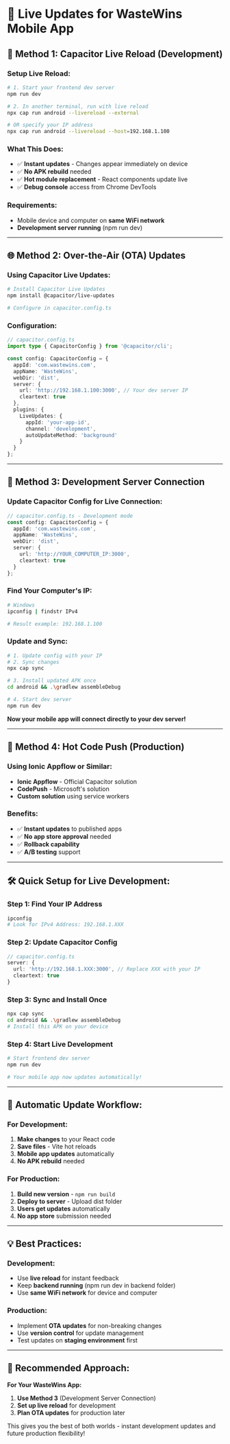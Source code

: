 # 📱 Live Updates for WasteWins Mobile App

## 🚀 **Method 1: Capacitor Live Reload (Development)**

### **Setup Live Reload:**
```bash
# 1. Start your frontend dev server
npm run dev

# 2. In another terminal, run with live reload
npx cap run android --livereload --external

# OR specify your IP address
npx cap run android --livereload --host=192.168.1.100
```

### **What This Does:**
- ✅ **Instant updates** - Changes appear immediately on device
- ✅ **No APK rebuild** needed
- ✅ **Hot module replacement** - React components update live
- ✅ **Debug console** access from Chrome DevTools

### **Requirements:**
- Mobile device and computer on **same WiFi network**
- **Development server running** (npm run dev)

---

## 🌐 **Method 2: Over-the-Air (OTA) Updates**

### **Using Capacitor Live Updates:**
```bash
# Install Capacitor Live Updates
npm install @capacitor/live-updates

# Configure in capacitor.config.ts
```

### **Configuration:**
```typescript
// capacitor.config.ts
import type { CapacitorConfig } from '@capacitor/cli';

const config: CapacitorConfig = {
  appId: 'com.wastewins.com',
  appName: 'WasteWins',
  webDir: 'dist',
  server: {
    url: 'http://192.168.1.100:3000', // Your dev server IP
    cleartext: true
  },
  plugins: {
    LiveUpdates: {
      appId: 'your-app-id',
      channel: 'development',
      autoUpdateMethod: 'background'
    }
  }
};
```

---

## 🔧 **Method 3: Development Server Connection**

### **Update Capacitor Config for Live Connection:**
```typescript
// capacitor.config.ts - Development mode
const config: CapacitorConfig = {
  appId: 'com.wastewins.com',
  appName: 'WasteWins',
  webDir: 'dist',
  server: {
    url: 'http://YOUR_COMPUTER_IP:3000',
    cleartext: true
  }
};
```

### **Find Your Computer's IP:**
```bash
# Windows
ipconfig | findstr IPv4

# Result example: 192.168.1.100
```

### **Update and Sync:**
```bash
# 1. Update config with your IP
# 2. Sync changes
npx cap sync

# 3. Install updated APK once
cd android && .\gradlew assembleDebug

# 4. Start dev server
npm run dev
```

**Now your mobile app will connect directly to your dev server!**

---

## 🎯 **Method 4: Hot Code Push (Production)**

### **Using Ionic Appflow or Similar:**
- **Ionic Appflow** - Official Capacitor solution
- **CodePush** - Microsoft's solution
- **Custom solution** using service workers

### **Benefits:**
- ✅ **Instant updates** to published apps
- ✅ **No app store approval** needed
- ✅ **Rollback capability**
- ✅ **A/B testing** support

---

## 🛠️ **Quick Setup for Live Development:**

### **Step 1: Find Your IP Address**
```bash
ipconfig
# Look for IPv4 Address: 192.168.1.XXX
```

### **Step 2: Update Capacitor Config**
```typescript
// capacitor.config.ts
server: {
  url: 'http://192.168.1.XXX:3000', // Replace XXX with your IP
  cleartext: true
}
```

### **Step 3: Sync and Install Once**
```bash
npx cap sync
cd android && .\gradlew assembleDebug
# Install this APK on your device
```

### **Step 4: Start Live Development**
```bash
# Start frontend dev server
npm run dev

# Your mobile app now updates automatically!
```

---

## 🔄 **Automatic Update Workflow:**

### **For Development:**
1. **Make changes** to your React code
2. **Save files** - Vite hot reloads
3. **Mobile app updates** automatically
4. **No APK rebuild** needed

### **For Production:**
1. **Build new version** - `npm run build`
2. **Deploy to server** - Upload dist folder
3. **Users get updates** automatically
4. **No app store** submission needed

---

## 💡 **Best Practices:**

### **Development:**
- Use **live reload** for instant feedback
- Keep **backend running** (npm run dev in backend folder)
- Use **same WiFi network** for device and computer

### **Production:**
- Implement **OTA updates** for non-breaking changes
- Use **version control** for update management
- Test updates on **staging environment** first

---

## 🎯 **Recommended Approach:**

**For Your WasteWins App:**
1. **Use Method 3** (Development Server Connection)
2. **Set up live reload** for development
3. **Plan OTA updates** for production later

This gives you the best of both worlds - instant development updates and future production flexibility!
